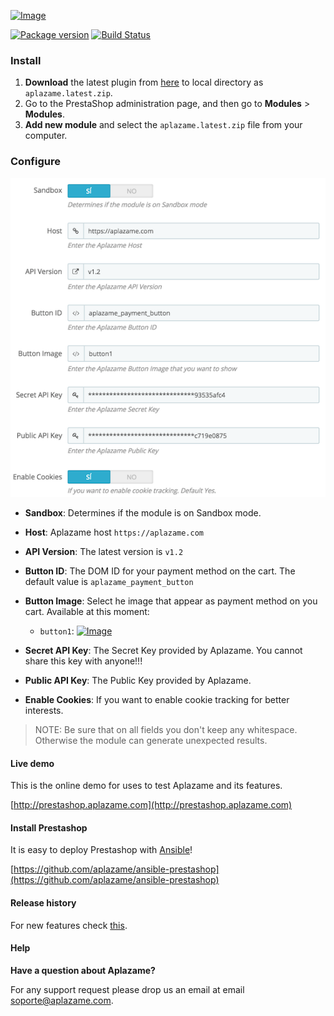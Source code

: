 [ ![Image](https://aplazame.com/static/img/banners/banner-728-white-prestashop.png "Aplazame") ](https://aplazame.com "Aplazame")

[![Package version](https://img.shields.io/packagist/v/aplazame/prestashop.svg)](https://packagist.org/packages/aplazame/prestashop) [![Build Status](http://drone.aplazame.com/api/badge/github.com/aplazame/prestashop/status.svg?branch=master)](http://drone.aplazame.com/github.com/aplazame/prestashop)

### Install

1. **Download** the latest plugin from [here](https://s3.eu-central-1.amazonaws.com/aplazame/modules/prestashop/aplazame.latest.zip) to local directory as `aplazame.latest.zip`.
2. Go to the PrestaShop administration page, and then go to **Modules** > **Modules**.
3. **Add new module** and select the `aplazame.latest.zip` file from your computer.

### Configure

![config](docs/config.png)

- **Sandbox**: Determines if the module is on Sandbox mode.
- **Host**: Aplazame host `https://aplazame.com`
- **API Version**: The latest version is `v1.2`
- **Button ID**: The DOM ID for your payment method on the cart. The default value is `aplazame_payment_button`
- **Button Image**: Select he image that appear as payment method on you cart. Available at this moment:
    - `button1`:  [ ![Image](https://aplazame.com/static/img/buttons/button1.png "Aplazame") ](https://aplazame.com "Aplazame")

- **Secret API Key**: The Secret Key provided by Aplazame. You cannot share this key with anyone!!!
- **Public API Key**: The Public Key provided by Aplazame. 
- **Enable Cookies**: If you want to enable cookie tracking for better interests. 

> NOTE: Be sure that on all fields you don't keep any whitespace. Otherwise the module can generate unexpected results.

#### Live demo

This is the online demo for uses to test Aplazame and its features. 

[http://prestashop.aplazame.com](http://prestashop.aplazame.com)


#### Install Prestashop

It is easy to deploy Prestashop with [Ansible](http://www.ansible.com/home)!

[https://github.com/aplazame/ansible-prestashop](https://github.com/aplazame/ansible-prestashop)


#### Release history

For new features check [this](HISTORY.md).


#### Help

**Have a question about Aplazame?**

For any support request please drop us an email at email soporte@aplazame.com.
